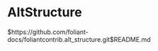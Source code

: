 # AltStructure

<include nohead="true" sethead="2">
    $https://github.com/foliant-docs/foliantcontrib.alt_structure.git$README.md
</include>
